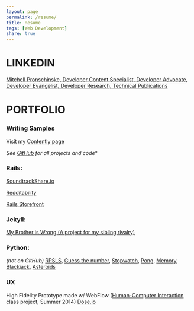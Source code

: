 ```yaml
---
layout: page
permalink: /resume/
title: Resume
tags: [Web Development]
share: true
---
```


# LINKEDIN

[Mitchell Pronschinske, Developer Content Specialist, Developer Advocate, Developer Evangelist, Developer Research, Technical Publications](https://www.linkedin.com/in/mpron)

# PORTFOLIO

### Writing Samples ###

Visit my [Contently page](https://mitchpronschinske.contently.com/)

*See [GitHub](https://github.com/mpron?tab=repositories) for all projects and code**

### Rails: ###

[SoundtrackShare.io](soundtrackshare.herokuapp.com)

[Redditability](http://redditability.herokuapp.com)

[Rails Storefront](http://ror4storefront.herokuapp.com)

### Jekyll: ###

[My Brother is Wrong (A project for my sibling rivalry)](http://mpron.github.io/mybrotheriswrong/)

### Python: ###

*(not on GitHub)*
[RPSLS][1], [Guess the number][2], [Stopwatch][3], [Pong][4], [Memory][5], [Blackjack][6], [Asteroids][7]


  [1]: http://www.codeskulptor.org/#user10_vyJWLa6JWm_2.py
  [2]: http://www.codeskulptor.org/#user11_glIedd6pfq_35.py
  [3]: http://www.codeskulptor.org/#user12_yZmMLnkGgq_6.py
  [4]: http://www.codeskulptor.org/#user13_4cWnFv9S3o_10.py
  [5]: http://www.codeskulptor.org/#user14_AVMptadUgq_9.py
  [6]: http://www.codeskulptor.org/#user15_UJHfmN9dCz_16.py
  [7]: http://www.codeskulptor.org/#user16_kxUyG6o0Iz_18.py

### UX ###

High Fidelity Prototype made w/ WebFlow
([Human-Computer Interaction](https://class.coursera.org/hciucsd-005) class project, Summer 2014)
[Dose.io](http://doseio.webflow.com/)
